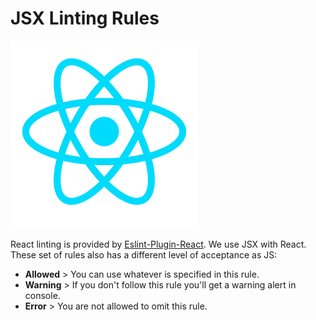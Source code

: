 # JSX Linting Rules

![](../img/react-logo.png)

React linting is provided by [Eslint-Plugin-React](https://github.com/yannickcr/eslint-plugin-react). We use JSX with React. These set of rules also has a different level of acceptance as JS:

- **Allowed** > You can use whatever is specified in this rule.
- **Warning** > If you don't follow this rule you'll get a warning alert in console.
- **Error** > You are not allowed to omit this rule.

